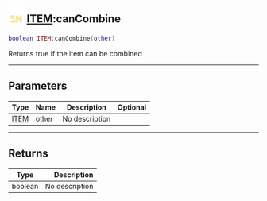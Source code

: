 ## <img src="../../.gitbook/assets/shared.png" width="32" height="32" /> [ITEM](../item/README.md):canCombine

```lua
boolean ITEM:canCombine(other)
```

Returns true if the item can be combined

------
## Parameters

| Type   | Name | Description | Optional |
| ------ | ---- | ----------- | -------: |
| [ITEM](../item/README.md) | other | No description |  |


------
## Returns

| Type   | Description |
| ------ | ----------: |
| boolean | No description |

